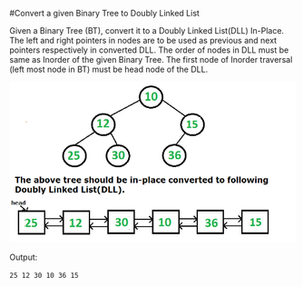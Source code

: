 #Convert a given Binary Tree to Doubly Linked List

Given a Binary Tree (BT), convert it to a Doubly Linked List(DLL) In-Place. The left and right pointers in nodes are to be used as previous and next pointers respectively in converted DLL. The order of nodes in DLL must be same as Inorder of the given Binary Tree. The first node of Inorder traversal (left most node in BT) must be head node of the DLL.

![alt text](material/TreeToList.png)


Output:

`
25 12 30 10 36 15
`